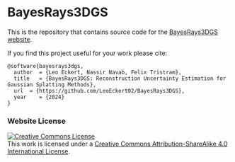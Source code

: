 # BayesRays3DGS

This is the repository that contains source code for the [BayesRays3DGS website](https://bayesrays3dgs.github.io).

If you find this project useful for your work please cite:
```
@software{bayesrays3dgs,
  author  = {Leo Eckert, Nassir Navab, Felix Tristram},
  title   = {BayesRays3DGS: Reconstruction Uncertainty Estimation for Gaussian Splatting Methods},
  url  = {https://github.com/LeoEckert02/BayesRays3DGS},
  year    = {2024}
}
```

### Website License
<a rel="license" href="http://creativecommons.org/licenses/by-sa/4.0/"><img alt="Creative Commons License" style="border-width:0" src="https://i.creativecommons.org/l/by-sa/4.0/88x31.png" /></a><br />This work is licensed under a <a rel="license" href="http://creativecommons.org/licenses/by-sa/4.0/">Creative Commons Attribution-ShareAlike 4.0 International License</a>.
